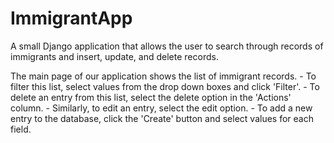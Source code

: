 # ImmigrantApp
A small Django application that allows the user to search through records of immigrants and insert, update, and delete records.

The main page of our application shows the list of immigrant records. 
    - To filter this list, select values from the drop down boxes and click 'Filter'.
    - To delete an entry from this list, select the delete option in the 'Actions' column.
    - Similarly, to edit an entry, select the edit option.
    - To add a new entry to the database, click the 'Create' button and select values for each field.
